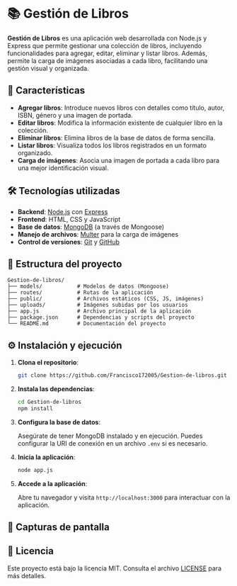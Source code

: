 
# 📚 Gestión de Libros

**Gestión de Libros** es una aplicación web desarrollada con Node.js y Express que permite gestionar una colección de libros, incluyendo funcionalidades para agregar, editar, eliminar y listar libros. Además, permite la carga de imágenes asociadas a cada libro, facilitando una gestión visual y organizada.

## 🚀 Características

* **Agregar libros**: Introduce nuevos libros con detalles como título, autor, ISBN, género y una imagen de portada.
* **Editar libros**: Modifica la información existente de cualquier libro en la colección.
* **Eliminar libros**: Elimina libros de la base de datos de forma sencilla.
* **Listar libros**: Visualiza todos los libros registrados en un formato organizado.
* **Carga de imágenes**: Asocia una imagen de portada a cada libro para una mejor identificación visual.

## 🛠️ Tecnologías utilizadas

* **Backend**: [Node.js](https://nodejs.org/) con [Express](https://expressjs.com/)
* **Frontend**: HTML, CSS y JavaScript
* **Base de datos**: [MongoDB](https://www.mongodb.com/) (a través de Mongoose)
* **Manejo de archivos**: [Multer](https://github.com/expressjs/multer) para la carga de imágenes
* **Control de versiones**: [Git](https://git-scm.com/) y [GitHub](https://github.com/)

## 📂 Estructura del proyecto

```
Gestion-de-libros/
├── models/           # Modelos de datos (Mongoose)
├── routes/           # Rutas de la aplicación
├── public/           # Archivos estáticos (CSS, JS, imágenes)
├── uploads/          # Imágenes subidas por los usuarios
├── app.js            # Archivo principal de la aplicación
├── package.json      # Dependencias y scripts del proyecto
└── README.md         # Documentación del proyecto
```

## ⚙️ Instalación y ejecución

1. **Clona el repositorio**:

   ```bash
   git clone https://github.com/Francisco172005/Gestion-de-libros.git
   ```

2. **Instala las dependencias**:

   ```bash
   cd Gestion-de-libros
   npm install
   ```

3. **Configura la base de datos**:

   Asegúrate de tener MongoDB instalado y en ejecución. Puedes configurar la URI de conexión en un archivo `.env` si es necesario.

4. **Inicia la aplicación**:

   ```bash
   node app.js
   ```

5. **Accede a la aplicación**:

   Abre tu navegador y visita `http://localhost:3000` para interactuar con la aplicación.

## 📸 Capturas de pantalla



## 📄 Licencia

Este proyecto está bajo la licencia MIT. Consulta el archivo [LICENSE](LICENSE) para más detalles.
